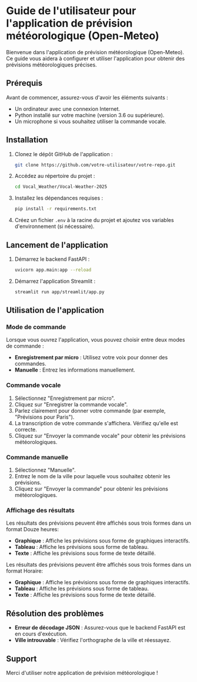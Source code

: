 # Guide de l'utilisateur pour l'application de prévision météorologique (Open-Meteo)

Bienvenue dans l'application de prévision météorologique (Open-Meteo). Ce guide vous aidera à configurer et utiliser l'application pour obtenir des prévisions météorologiques précises.

## Prérequis

Avant de commencer, assurez-vous d'avoir les éléments suivants :
- Un ordinateur avec une connexion Internet.
- Python installé sur votre machine (version 3.6 ou supérieure).
- Un microphone si vous souhaitez utiliser la commande vocale.

## Installation

1. Clonez le dépôt GitHub de l'application :
   ```bash
   git clone https://github.com/votre-utilisateur/votre-repo.git
   ```

2. Accédez au répertoire du projet :
   ```bash
   cd Vocal_Weather/Vocal-Weather-2025
   ```

3. Installez les dépendances requises :
   ```bash
   pip install -r requirements.txt
   ```

4. Créez un fichier `.env` à la racine du projet et ajoutez vos variables d'environnement (si nécessaire).

## Lancement de l'application

1. Démarrez le backend FastAPI :
   ```bash
   uvicorn app.main:app --reload
   ```

2. Démarrez l'application Streamlit :
   ```bash
   streamlit run app/streamlit/app.py
   ```

## Utilisation de l'application

### Mode de commande

Lorsque vous ouvrez l'application, vous pouvez choisir entre deux modes de commande :
- **Enregistrement par micro** : Utilisez votre voix pour donner des commandes.
- **Manuelle** : Entrez les informations manuellement.

### Commande vocale

1. Sélectionnez "Enregistrement par micro".
2. Cliquez sur "Enregistrer la commande vocale".
3. Parlez clairement pour donner votre commande (par exemple, "Prévisions pour Paris").
4. La transcription de votre commande s'affichera. Vérifiez qu'elle est correcte.
5. Cliquez sur "Envoyer la commande vocale" pour obtenir les prévisions météorologiques.

### Commande manuelle

1. Sélectionnez "Manuelle".
2. Entrez le nom de la ville pour laquelle vous souhaitez obtenir les prévisions.
3. Cliquez sur "Envoyer la commande" pour obtenir les prévisions météorologiques.

### Affichage des résultats

Les résultats des prévisions peuvent être affichés sous trois formes dans un format Douze heures:
- **Graphique** : Affiche les prévisions sous forme de graphiques interactifs.
- **Tableau** : Affiche les prévisions sous forme de tableau.
- **Texte** : Affiche les prévisions sous forme de texte détaillé.

Les résultats des prévisions peuvent être affichés sous trois formes dans un format Horaire:
- **Graphique** : Affiche les prévisions sous forme de graphiques interactifs.
- **Tableau** : Affiche les prévisions sous forme de tableau.
- **Texte** : Affiche les prévisions sous forme de texte détaillé.

## Résolution des problèmes

- **Erreur de décodage JSON** : Assurez-vous que le backend FastAPI est en cours d'exécution.
- **Ville introuvable** : Vérifiez l'orthographe de la ville et réessayez.

## Support

Merci d'utiliser notre application de prévision météorologique !
